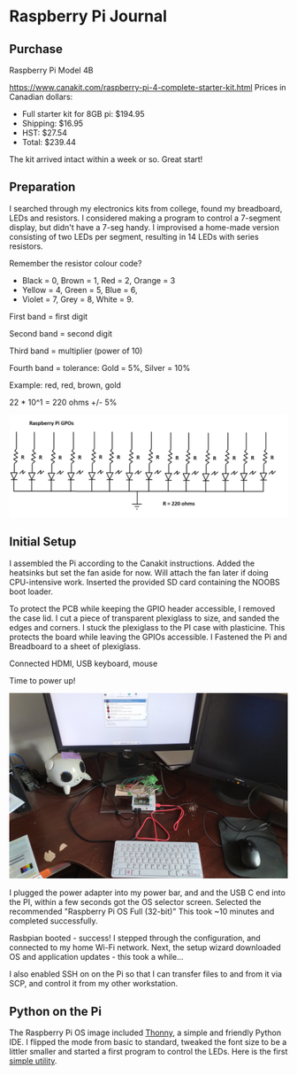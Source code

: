 # Raspberry Pi Journal

## Purchase

Raspberry Pi Model 4B

https://www.canakit.com/raspberry-pi-4-complete-starter-kit.html
Prices in Canadian dollars:

* Full starter kit for 8GB pi: $194.95
* Shipping: $16.95
* HST: $27.54
* Total: $239.44

The kit arrived intact within a week or so.  Great start!

## Preparation

I searched through my electronics kits from college, found my breadboard, LEDs and resistors.
I considered making a program to control a 7-segment display,
but didn't have a 7-seg handy. I improvised a home-made version consisting of two LEDs per segment,
resulting in 14 LEDs with series resistors.

Remember the resistor colour code?

* Black = 0, Brown = 1, Red = 2, Orange = 3
* Yellow = 4,  Green = 5, Blue = 6,
* Violet = 7, Grey = 8, White = 9.

First band = first digit

Second band = second digit

Third band = multiplier (power of 10)

Fourth band = tolerance: Gold = 5%, Silver = 10%

Example: red, red, brown, gold

22 * 10^1 = 220 ohms +/- 5%

![raspberry-pi-led-circuit.png](images/raspberry-pi-led-circuit.png)

## Initial Setup

I assembled the Pi according to the Canakit instructions.
Added the heatsinks but set the fan aside for now.
Will attach the fan later if doing CPU-intensive work.
Inserted the provided SD card containing the NOOBS boot loader.

To protect the PCB while keeping the GPIO header accessible, I removed the case lid.
I cut a piece of transparent plexiglass to size, and sanded the edges and corners.
I stuck the plexiglass to the PI case with plasticine.
This protects the board while leaving the GPIOs accessible.
I Fastened the Pi and Breadboard to a sheet of plexiglass.

Connected HDMI, USB keyboard, mouse

Time to power up!

![raspberry-pi-setup](images/raspberry-pi-setup.jpg)

I plugged the power adapter into my power bar, and and the USB C end into the PI, 
within a few seconds got the OS selector screen.
Selected the recommended "Raspberry Pi OS Full (32-bit)"
This took ~10 minutes and completed successfully.

Rasbpian booted - success!
I stepped through the configuration, and connected to my home Wi-Fi network.
Next, the setup wizard downloaded OS and application updates - this took a while...

I also enabled SSH on on the Pi so that I can transfer files to and from it via SCP, 
and control it from my other workstation.

## Python on the Pi

 The Raspberry Pi OS image included [Thonny](https://thonny.org/), a simple and friendly Python IDE.
 I flipped the mode from basic to standard, tweaked the font size to be a littler smaller and started a first program 
 to control the LEDs.  Here is the first [simple utility](gpo-utility). 

